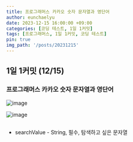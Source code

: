 ```yaml
---
title: 프로그래머스 카카오 숫자 문자열과 영단어
author: eunchaelyu
date: 2023-12-15 16:00:00 +09:00
categories: [코딩 테스트, 1일 1커밋]
tags: [프로그래머스, 1일 1커밋, 코딩 테스트]
pin: true
img_path: '/posts/20231215'
---
```


## 1일 1커밋 (12/15)    
### 프로그래머스 카카오 숫자 문자열과 영단어   
![image](https://github.com/eunchaelyu/eunchaelyu.github.io/assets/119996957/262390ba-df60-428c-ab29-58ac0a6dab2c)

![image](https://github.com/eunchaelyu/eunchaelyu.github.io/assets/119996957/7ee6e8c5-a8f2-4b04-b3db-91ce607180b4)


```java  

```    

- searchValue - String, 필수, 탐색하고 싶은 문자열
